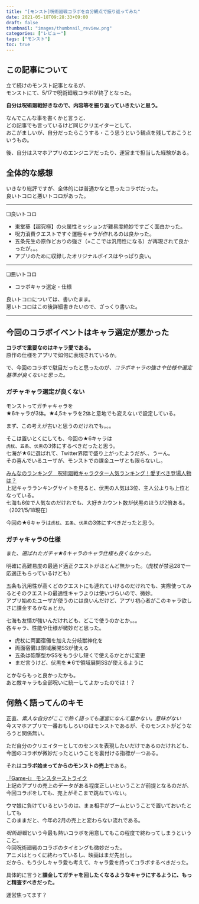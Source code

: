 ```yaml
---
title: "[モンスト]呪術廻戦コラボを自分観点で振り返ってみた"
date: 2021-05-18T09:28:33+09:00
draft: false
thumbnail: "images/thumbnail_review.png"
categories: ["レビュー"]
tags: ["モンスト"]
toc: true
---
```

## この記事について
立て続けのモンスト記事となるが、  
モンストにて、5/17で呪術廻戦コラボが終了となった。  
  
**自分は呪術廻戦好きなので、内容等を振り返っていきたいと思う。**  
  

なんでこんな事を書くかと言うと、  
どの記事でも言っているけど同じクリエイターとして、  
おこがましいが、自分だったらこうする・こう思うという観点を残しておこうというもの。  
  
後、自分はスマホアプリのエンジニアだったり、運営まで担当した経験がある。  
  


## 全体的な感想
いきなり総評ですが、全体的には普通かなと思ったコラボだった。  
良いトコロと悪いトコロがあった。  
  
<hr>

❏良いトコロ
- 東堂葵【超究極】の火属性ミッションが難易度絶妙ですごく面白かった。
- 呪力消費クエストですぐ運極キャラが作れるのは良かった。
- 五条先生の原作どおりの強さ（=ここでは汎用性になる）が再現されて良かったが。。。
- アプリのために収録したオリジナルボイスはやっぱり良い。
  
<hr>

❏悪いトコロ
- コラボキャラ選定・仕様

良いトコロについては、書いたまま。  
悪いトコロはこの後詳細書きたいので、ざっくり書いた。  
  
<hr>

## 今回のコラボイベントはキャラ選定が悪かった
**コラボで重要なのはキャラ愛である。**  
原作の仕様をアプリで如何に表現されているか。  
  
で、今回のコラボで駄目だったと思ったのが、*コラボキャラの強さや仕様や選定基準が良くないと思った。*  
  

### ガチャキャラ選定が良くない
モンストってガチャキャラを  
★6キャラが3体。★4,5キャラを2体と意地でも変えないで設定している。  
  
まず、この考えが古いと思うのだけれでも。。。  
  
そこは置いとくにしても、今回の★6キャラは  
`虎杖`、`五条`、`伏黒`の3体にするべきだったと思う。  
七海が★6に選ばれて、Twitter界隈で盛り上がったようだが、、うーん。  
その喜んでいるユーザが、モンストでの課金ユーザとも限らないし。  
  
[みんなのランキング　呪術廻戦キャラクター人気ランキング！愛すべき登場人物は？](https://ranking.net/rankings/best-jujutsukaisen-characters)  
上記キャラランキングサイトを見ると、伏黒の人気は3位、主人公よりも上位となっている。  
七海も6位で人気なのだけれでも、大好きカウント数が伏黒のほうが2倍ある。（2021/5/18現在）  
  
今回の★6キャラは`虎杖`、`五条`、`伏黒`の3体にすべきだったと思う。  
  
### ガチャキャラの仕様
また、*選ばれたガチャ★6キャラのキャラ仕様も良くなかった。*  
  

明確に高難易度の最適ド適正クエストがほとんど無かった。（虎杖が禁忌28で一応適正もらっているけども）  
  
五条も汎用性が高くどのクエストにも連れていけるのだけれでも、実際使ってみるとそのクエストの最適性キャラよりは使いづらいので、微妙。  
アプリ始めたユーザが使うのには良いんだけど、アプリ初心者がこのキャラ欲しさに課金するかなぁとか。  
  

七海も友情が強いんだけれども、どこで使うのかとか。。。  
各キャラ、性能や仕様が微妙だと思った。  
  
- 虎杖に両面宿儺を加えた分岐獣神化を
- 両面宿儺は領域展開SSが使える
- 五条は砲撃型かSSをもう少し短くで使えるかとかに変更
- まだ言うけど、伏黒を★6で領域展開SSが使えるように

とかならもっと良かったかも。  
あと敵キャラも全部呪いに統一してよかったのでは！？  
  

## 何熱く語ってんのキモ
正直、*素人な自分がここで熱く語っても運営になんて届かない。意味がない*  
今スマホアプリで一番おもしろいのはモンストであるが、そのモンストがどうなろうと関係無い。  
  
ただ自分のクリエイターとしてのセンスを表現したいだけであるのだけれども、  
今回のコラボが微妙だったということを裏付ける指標が一つある。  
  
それは**コラボ始まってからのモンストの売上**である。  
  
[『Game-i』 モンスターストライク](https://game-i.daa.jp/?%E3%82%A2%E3%83%97%E3%83%AA/%E3%83%A2%E3%83%B3%E3%82%B9%E3%82%BF%E3%83%BC%E3%82%B9%E3%83%88%E3%83%A9%E3%82%A4%E3%82%AF)  
上記のアプリの売上のデータがある程度正しいということが前提となるのだが、  
今回コラボをしても、売上がそこまで跳ねていない。  
  
ウマ娘に負けているというのは、まぁ相手がブームということで置いておいたとしても  
このままだと、今年の2月の売上と変わらない流れである。  
  
*呪術廻戦*という今最も熱いコラボを用意してもこの程度で終わってしまうということ。  
今回呪術廻戦のコラボのタイミングも微妙だった。  
アニメはとっくに終わっているし、映画はまだ先出し。  
だから、もう少しキャラ愛も考えて、キャラ愛を持ってコラボするべきだった。  
  
具体的に言うと**課金してガチャを回したくなるようなキャラにするように、もっと精査すべきだった。**  
  
運営焦ってます？  

